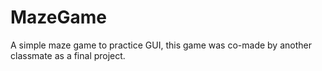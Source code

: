 # MazeGame
A simple maze game to practice GUI, this game was co-made by another classmate as a final project.